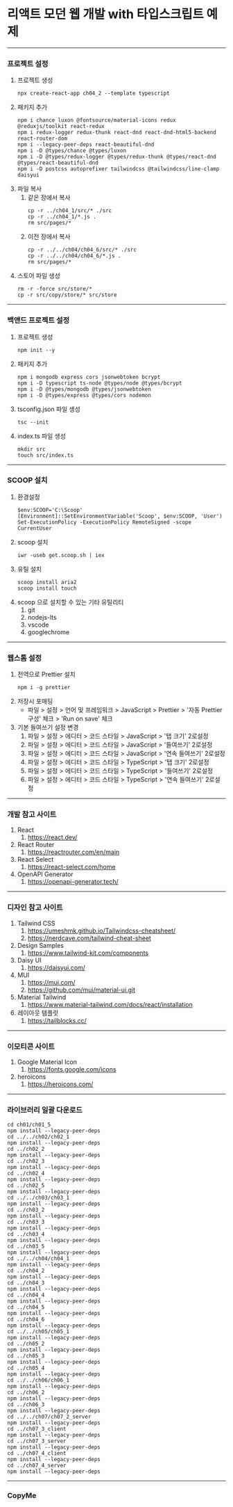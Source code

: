 # 리액트 모던 웹 개발 with 타입스크립트 예제

---
### 프로젝트 설정
1. 프로젝트 생성
   ```
   npx create-react-app ch04_2 --template typescript
   ```
2. 패키지 추가
   ```
   npm i chance luxon @fontsource/material-icons redux @reduxjs/toolkit react-redux
   npm i redux-logger redux-thunk react-dnd react-dnd-html5-backend react-router-dom
   npm i --legacy-peer-deps react-beautiful-dnd
   npm i -D @types/chance @types/luxon
   npm i -D @types/redux-logger @types/redux-thunk @types/react-dnd @types/react-beautiful-dnd
   npm i -D postcss autoprefixer tailwindcss @tailwindcss/line-clamp daisyui
   ```
3. 파일 복사
   1. 같은 장에서 복사
      ```
      cp -r ../ch04_1/src/* ./src
      cp -r ../ch04_1/*.js .
      rm src/pages/*
      ```
   2. 이전 장에서 복사
      ```
      cp -r ../../ch04/ch04_6/src/* ./src
      cp -r ../../ch04/ch04_6/*.js .
      rm src/pages/*
      ```
4. 스토어 파일 생성
   ```
   rm -r -force src/store/*
   cp -r src/copy/store/* src/store
   ```

---
### 백앤드 프로젝트 설정
1. 프로젝트 생성
   ```
   npm init --y
   ```
2. 패키지 추가
   ```
   npm i mongodb express cors jsonwebtoken bcrypt
   npm i -D typescript ts-node @types/node @types/bcrypt
   npm i -D @types/mongodb @types/jsonwebtoken
   npm i -D @types/express @types/cors nodemon
   ```
3. tsconfig.json 파일 생성
   ```
   tsc --init
   ```
4. index.ts 파일 생성
   ```
   mkdir src
   touch src/index.ts
   ```

---
### SCOOP 설치
1. 환경설정
   ```
   $env:SCOOP='C:\Scoop'
   [Environment]::SetEnvironmentVariable('Scoop', $env:SCOOP, 'User')
   Set-ExecutionPolicy -ExecutionPolicy RemoteSigned -scope CurrentUser
   ```
2. scoop 설치
   ```
   iwr -useb get.scoop.sh | iex
   ```
3. 유틸 설치
   ```
   scoop install aria2
   scoop install touch
   ```
4. scoop 으로 설치할 수 있는 기타 유틸리티
   1. git
   2. nodejs-lts
   3. vscode
   4. googlechrome

---
### 웹스톰 설정
1. 전역으로 Prettier 설치
   ```
   npm i -g prettier
   ```
2. 저장시 포매팅
   * 파일 > 설정 > 언어 및 프레임워크 > JavaScript > Prettier > '자동 Prettier 구성' 체크 > 'Run on save' 체크
3. 기본 들여쓰기 설정 변경
   1. 파일 > 설정 > 에디터 > 코드 스타일 > JavaScript > '탭 크기' 2로설정
   2. 파일 > 설정 > 에디터 > 코드 스타일 > JavaScript > '들여쓰기' 2로설정
   3. 파일 > 설정 > 에디터 > 코드 스타일 > JavaScript > '연속 들여쓰기' 2로설정
   4. 파일 > 설정 > 에디터 > 코드 스타일 > TypeScript > '탭 크기' 2로설정
   5. 파일 > 설정 > 에디터 > 코드 스타일 > TypeScript > '들여쓰기' 2로설정
   6. 파일 > 설정 > 에디터 > 코드 스타일 > TypeScript > '연속 들여쓰기' 2로설정

---
### 개발 참고 사이트
1. React
   1. https://react.dev/
2. React Router
   1. https://reactrouter.com/en/main
3. React Select
   1. https://react-select.com/home
4. OpenAPI Generator
   1. https://openapi-generator.tech/

---
### 디자인 참고 사이트
1. Tailwind CSS
   1. https://umeshmk.github.io/Tailwindcss-cheatsheet/
   2. https://nerdcave.com/tailwind-cheat-sheet
2. Design Samples
   1. https://www.tailwind-kit.com/components
3. Daisy UI
   1. https://daisyui.com/
4. MUI
   1. https://mui.com/
   2. https://github.com/mui/material-ui.git
5. Material Tailwind
   1. https://www.material-tailwind.com/docs/react/installation
6. 레이아웃 템플릿
   1. https://tailblocks.cc/

---
### 이모티콘 사이트
1. Google Material Icon
   1. https://fonts.google.com/icons
2. heroicons
   1. https://heroicons.com/

---
### 라이브러리 일괄 다운로드
   ```
   cd ch01/ch01_5
   npm install --legacy-peer-deps
   cd ../../ch02/ch02_1
   npm install --legacy-peer-deps
   cd ../ch02_2
   npm install --legacy-peer-deps
   cd ../ch02_3
   npm install --legacy-peer-deps
   cd ../ch02_4
   npm install --legacy-peer-deps
   cd ../ch02_5
   npm install --legacy-peer-deps
   cd ../../ch03/ch03_1
   npm install --legacy-peer-deps
   cd ../ch03_2
   npm install --legacy-peer-deps
   cd ../ch03_3
   npm install --legacy-peer-deps
   cd ../ch03_4
   npm install --legacy-peer-deps
   cd ../ch03_5
   npm install --legacy-peer-deps
   cd ../../ch04/ch04_1
   npm install --legacy-peer-deps
   cd ../ch04_2
   npm install --legacy-peer-deps
   cd ../ch04_3
   npm install --legacy-peer-deps
   cd ../ch04_4
   npm install --legacy-peer-deps
   cd ../ch04_5
   npm install --legacy-peer-deps
   cd ../ch04_6
   npm install --legacy-peer-deps
   cd ../../ch05/ch05_1
   npm install --legacy-peer-deps
   cd ../ch05_2
   npm install --legacy-peer-deps
   cd ../ch05_3
   npm install --legacy-peer-deps
   cd ../ch05_4
   npm install --legacy-peer-deps
   cd ../../ch06/ch06_1
   npm install --legacy-peer-deps
   cd ../ch06_2
   npm install --legacy-peer-deps
   cd ../ch06_3
   npm install --legacy-peer-deps
   cd ../../ch07/ch07_2_server
   npm install --legacy-peer-deps
   cd ../ch07_3_client
   npm install --legacy-peer-deps
   cd ../ch07_3_server
   npm install --legacy-peer-deps
   cd ../ch07_4_client
   npm install --legacy-peer-deps
   cd ../ch07_4_server
   npm install --legacy-peer-deps
   ```

---
### CopyMe
